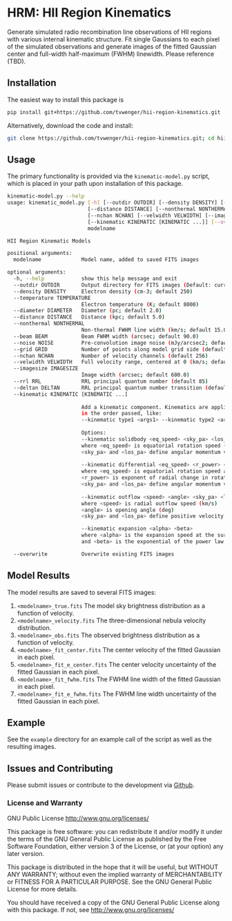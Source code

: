# HRM: HII Region Kinematics
Generate simulated radio recombination line observations of HII regions with
various internal kinematic structure. Fit single Gaussians to each pixel of the
simulated observations and generate images of the fitted Gaussian center
and full-width half-maximum (FWHM) linewidth. Please reference (TBD).

## Installation
The easiest way to install this package is
```bash
pip install git+https://github.com/tvwenger/hii-region-kinematics.git
```

Alternatively, download the code and install:
```bash
git clone https://github.com/tvwenger/hii-region-kinematics.git; cd hii-region-kinematics; python setup.py install; cd ..
```

## Usage
The primary functionality is provided via the `kinematic-model.py` script, which is placed in your
path upon installation of this package.

```bash
kinematic-model.py --help
usage: kinematic_model.py [-h] [--outdir OUTDIR] [--density DENSITY] [--temperature TEMPERATURE] [--diameter DIAMETER]
                          [--distance DISTANCE] [--nonthermal NONTHERMAL] [--beam BEAM] [--noise NOISE] [--grid GRID]
                          [--nchan NCHAN] [--velwidth VELWIDTH] [--imagesize IMAGESIZE] [--rrl RRL] [--deltan DELTAN]
                          [--kinematic KINEMATIC [KINEMATIC ...]] [--overwrite]
                          modelname

HII Region Kinematic Models

positional arguments:
  modelname             Model name, added to saved FITS images

optional arguments:
  -h, --help            show this help message and exit
  --outdir OUTDIR       Output directory for FITS images (Default: current directory)
  --density DENSITY     Electron density (cm-3; default 250)
  --temperature TEMPERATURE
                        Electron temperature (K; default 8000)
  --diameter DIAMETER   Diameter (pc; default 2.0)
  --distance DISTANCE   Distance (kpc; default 5.0)
  --nonthermal NONTHERMAL
                        Non-thermal FWHM line width (km/s; default 15.0)
  --beam BEAM           Beam FWHM width (arcsec; default 90.0)
  --noise NOISE         Pre-convolution image noise (mJy/arcsec2; default 0.001)
  --grid GRID           Number of points along model grid side (default 128)
  --nchan NCHAN         Number of velocity channels (default 256)
  --velwidth VELWIDTH   Full velocity range, centered at 0 (km/s; default 200.0)
  --imagesize IMAGESIZE
                        Image width (arcsec; default 600.0)
  --rrl RRL             RRL principal quantum number (default 85)
  --deltan DELTAN       RRL principal quantum number transition (default 1)
  --kinematic KINEMATIC [KINEMATIC ...]
                        
                        Add a kinematic component. Kinematics are applied
                        in the order passed, like:
                        --kinematic type1 <args1> --kinematic type2 <args2>
                        
                        Options:
                        --kinematic solidbody <eq_speed> <sky_pa> <los_pa>
                        where <eq_speed> is equatorial rotation speed (km/s)
                        <sky_pa> and <los_pa> define angular momentum vector (deg)
                        
                        --kinematic differential <eq_speed> <r_power> <sky_pa> <los_pa>
                        where <eq_speed> is equatorial rotation speed at surface (km/s)
                        <r_power> is exponent of radial change in rotation speed
                        <sky_pa> and <los_pa> define angular momentum vector (deg)
                        
                        --kinematic outflow <speed> <angle> <sky_pa> <los_pa>
                        where <speed> is radial outflow speed (km/s)
                        <angle> is opening angle (deg)
                        <sky_pa> and <los_pa> define positive velocity outflow axis

                        --kinematic expansion <alpha> <beta>
                        where <alpha> is the expansion speed at the surface (km/s)
                        and <beta> is the exponential of the power law

  --overwrite           Overwrite existing FITS images
```

## Model Results
The model results are saved to several FITS images:
1. `<modelname>_true.fits` The model sky brightness distribution as a function of velocity.
2. `<modelname>_velocity.fits` The three-dimensional nebula velocity distribution.
3. `<modelname>_obs.fits` The observed brightness distribution as a function of velocity.
4. `<modelname>_fit_center.fits` The center velocity of the fitted Gaussian in each pixel.
5. `<modelname>_fit_e_center.fits` The center velocity uncertainty of the fitted Gaussian in each pixel.
6. `<modelname>_fit_fwhm.fits` The FWHM line width of the fitted Gaussian in each pixel.
7. `<modelname>_fit_e_fwhm.fits` The FWHM line width uncertainty of the fitted Gaussian in each pixel.

## Example
See the `example` directory for an example call of the script as well as the resulting images.

## Issues and Contributing

Please submit issues or contribute to the development via [Github](https://github.com/tvwenger/hii-region-kinematics).

### License and Warranty

GNU Public License
http://www.gnu.org/licenses/

This package is free software: you can redistribute it and/or modify
it under the terms of the GNU General Public License as published by
the Free Software Foundation, either version 3 of the License, or
(at your option) any later version.

This package is distributed in the hope that it will be useful,
but WITHOUT ANY WARRANTY; without even the implied warranty of
MERCHANTABILITY or FITNESS FOR A PARTICULAR PURPOSE. See the
GNU General Public License for more details.

You should have received a copy of the GNU General Public License
along with this package. If not, see http://www.gnu.org/licenses/
